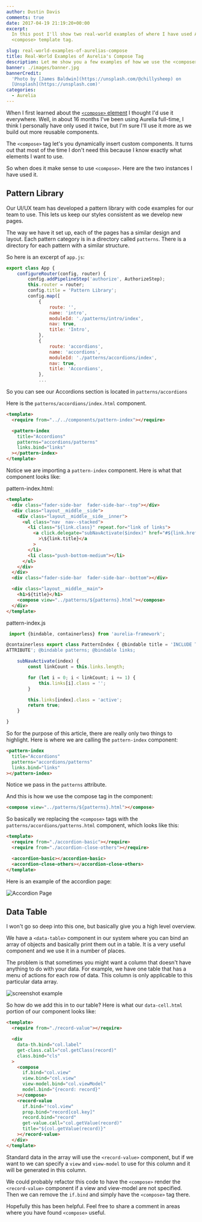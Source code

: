 ```yaml
---
author: Dustin Davis
comments: true
date: 2017-04-19 21:19:20+00:00
excerpt:
  In this post I'll show two real-world examples of where I have used Aurelia's
  <compose> template tag.

slug: real-world-examples-of-aurelias-compose
title: Real-World Examples of Aurelia's Compose Tag
description: Let me show you a few examples of how we use the <compose> tag
banner: ./images/banner.jpg
bannerCredit:
  'Photo by [James Baldwin](https://unsplash.com/@chillysheep) on
  [Unsplash](https://unsplash.com)'
categories:
  - Aurelia
---
```


When I first learned about the
[`<compose>` element](http://aurelia.io/hub.html#/doc/article/aurelia/templating/latest/templating-dynamic-ui-composition/1)
I thought I'd use it everywhere. Well, in about 16 months I've been using
Aurelia full-time, I think I personally have only used it twice, but I'm sure
I'll use it more as we build out more reusable components.

The `<compose>` tag let's you dynamically insert custom components. It turns out
that most of the time I don't need this because I know exactly what elements I
want to use.

So when does it make sense to use `<compose>`. Here are the two instances I have
used it.

## Pattern Library

Our UI/UX team has developed a pattern library with code examples for our team
to use. This lets us keep our styles consistent as we develop new pages.

The way we have it set up, each of the pages has a similar design and layout.
Each pattern category is in a directory called `patterns`. There is a directory
for each pattern with a similar structure.

So here is an excerpt of `app.js`:

```js
export class App {
    configureRouter(config, router) {
        config.addPipelineStep('authorize', AuthorizeStep);
        this.router = router;
        config.title = 'Pattern Library';
        config.map([
            {
                route: '',
                name: 'intro',
                moduleId: './patterns/intro/index',
                nav: true,
                title: 'Intro',
            },
            {
                route: 'accordions',
                name: 'accordions',
                moduleId: './patterns/accordions/index',
                nav: true,
                title: 'Accordions',
            },
            ...
```

So you can see our Accordions section is located in `patterns/accordions`

Here is the `patterns/accordions/index.html` component.

```html
<template>
  <require from="../../components/pattern-index"></require>

  <pattern-index
    title="Accordions"
    patterns="accordions/patterns"
    links.bind="links"
  ></pattern-index>
</template>
```

Notice we are importing a `pattern-index` component. Here is what that component
looks like:

pattern-index.html:

```html
<template>
  <div class="fader-side-bar  fader-side-bar--top"></div>
  <div class="layout__middle__side">
    <div class="layout__middle__side__inner">
      <ul class="nav  nav--stacked">
        <li class="${link.class}" repeat.for="link of links">
          <a click.delegate="subNavActivate($index)" href="#${link.href}"
            >\${link.title}</a
          >
        </li>
        <li class="push-bottom-medium"></li>
      </ul>
    </div>
  </div>
  <div class="fader-side-bar  fader-side-bar--bottom"></div>

  <div class="layout__middle__main">
    <h1>${title}</h1>
    <compose view="../patterns/${patterns}.html"></compose>
  </div>
</template>
```

pattern-index.js

```js
 import {bindable, containerless} from 'aurelia-framework';

@containerless export class PatternIndex { @bindable title = 'INCLUDE TITLE
ATTRIBUTE'; @bindable patterns; @bindable links;

    subNavActivate(index) {
        const linkCount = this.links.length;

        for (let i = 0; i < linkCount; i += 1) {
            this.links[i].class = '';
        }

        this.links[index].class = 'active';
        return true;
    }

}
```

So for the purpose of this article, there are really only two things to
highlight. Here is where we are calling the `pattern-index` component:

```html
<pattern-index
  title="Accordions"
  patterns="accordions/patterns"
  links.bind="links"
></pattern-index>
```

Notice we pass in the `patterns` attribute.

And this is how we use the compose tag in the component:

```html
<compose view="../patterns/${patterns}.html"></compose>
```

So basically we replacing the `<compose>` tags with the
`patterns/accordions/patterns.html` component, which looks like this:

```html
<template>
  <require from="./accordion-basic"></require>
  <require from="./accordion-close-others"></require>

  <accordion-basic></accordion-basic>
  <accordion-close-others></accordion-close-others>
</template>
```

Here is an example of the accordion page:

![Accordion Page](images/accordion-screenshot.png)

## Data Table

I won't go so deep into this one, but basically give you a high level overview.

We have a `<data-table>` component in our system where you can bind an array of
objects and basically print them out in a table. It is a very useful component
and we use it in a number of places.

The problem is that sometimes you might want a column that doesn't have anything
to do with your data. For example, we have one table that has a menu of actions
for each row of data. This column is only applicable to this particular data
array.

![screenshot example](images/column-actions.png)

So how do we add this in to our table? Here is what our `data-cell.html` portion
of our component looks like:

```html
<template>
  <require from="./record-value"></require>

  <div
    data-th.bind="col.label"
    get-class.call="col.getClass(record)"
    class.bind="cls"
  >
    <compose
      if.bind="col.view"
      view.bind="col.view"
      view-model.bind="col.viewModel"
      model.bind="{record: record}"
    ></compose>
    <record-value
      if.bind="!col.view"
      prop.bind="record[col.key]"
      record.bind="record"
      get-value.call="col.getValue(record)"
      title="${col.getValue(record)}"
    ></record-value>
  </div>
</template>
```

Standard data in the array will use the `<record-value>` component, but if we
want to we can specify a `view` and `view-model` to use for this column and it
will be generated in this column.

We could probably refactor this code to have the `<compose>` render the
`<record-value>` component if a view and view-model are not specified. Then we
can remove the `if.bind` and simply have the `<compose>` tag there.

Hopefully this has been helpful. Feel free to share a comment in areas where you
have found `<compose>` useful.
